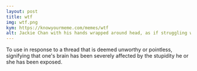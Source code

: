 ```yaml
---
layout: post
title: wtf
img: wtf.png
kym: https://knowyourmeme.com/memes/wtf
alt: Jackie Chan with his hands wrapped around head, as if struggling with a severe migraine.
---
```

To use in response to a thread that is deemed unworthy or pointless, signifying that one's brain has been severely affected by the stupidity he or she has been exposed.